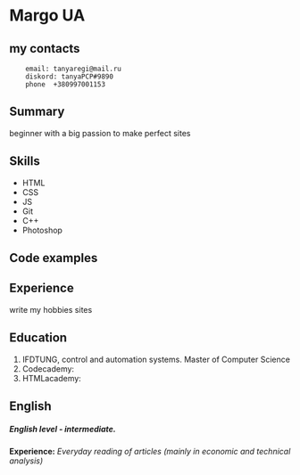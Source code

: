 # Margo UA
## my contacts
        email: tanyaregi@mail.ru
        diskord: tanyaPCP#9890
        phone  +380997001153
## Summary
beginner with a big passion to make perfect sites
## Skills
* HTML
* CSS
* JS
* Git
* C++
* Photoshop
## Code examples
## Experience
write my hobbies sites
## Education
1. IFDTUNG, control and automation systems. Master of Computer Science
2. Codecademy:
3. HTMLacademy:
## English
##### English level - intermediate.
**Experience:** *Everyday reading of articles (mainly in economic and technical analysis)*
